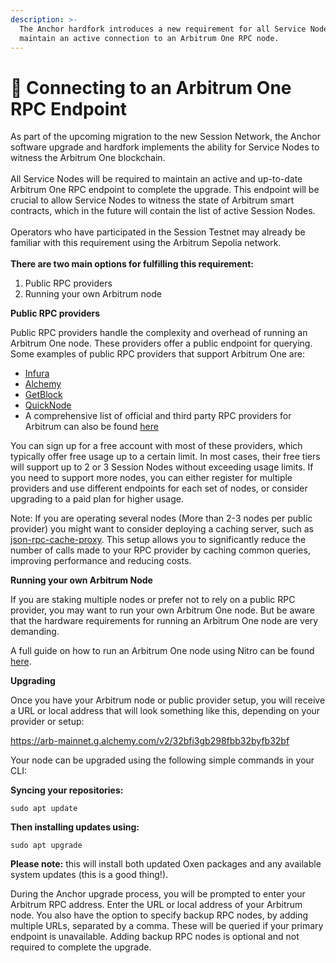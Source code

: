 ```yaml
---
description: >-
  The Anchor hardfork introduces a new requirement for all Service Nodes to
  maintain an active connection to an Arbitrum One RPC node.
---
```


# 🔗 Connecting to an Arbitrum One RPC Endpoint

As part of the upcoming migration to the new Session Network, the Anchor software upgrade and hardfork implements the ability for Service Nodes to witness the Arbitrum One blockchain. \
\
All Service Nodes will be required to maintain an active and up-to-date Arbitrum One RPC endpoint to complete the upgrade. This endpoint will be crucial to allow Service Nodes to witness the state of Arbitrum smart contracts, which in the future will contain the list of active Session Nodes.\
\
Operators who have participated in the Session Testnet may already be familiar with this requirement using the Arbitrum Sepolia network.\
\
**There are two main options for fulfilling this requirement:**

1. Public RPC providers
2. Running your own Arbitrum node

**Public RPC providers**

Public RPC providers handle the complexity and overhead of running an Arbitrum One node. These providers offer a public endpoint for querying. Some examples of public RPC providers that support Arbitrum One are:

* [Infura](https://www.infura.io/)&#x20;
* [Alchemy](https://www.alchemy.com/)&#x20;
* [GetBlock](https://getblock.io/)&#x20;
* [QuickNode](https://www.quicknode.com/)&#x20;
* A comprehensive list of official and third party RPC providers for Arbitrum can also be found [here](https://docs.arbitrum.io/build-decentralized-apps/reference/node-providers)

You can sign up for a free account with most of these providers, which typically offer free usage up to a certain limit. In most cases, their free tiers will support up to 2 or 3 Session Nodes without exceeding usage limits. If you need to support more nodes, you can either register for multiple providers and use different endpoints for each set of nodes, or consider upgrading to a paid plan for higher usage.

Note: If you are operating several nodes (More than 2-3 nodes per public provider) you might want to consider deploying a caching server, such as[ json-rpc-cache-proxy](https://github.com/sourcapital/json-rpc-cache-proxy). This setup allows you to significantly reduce the number of calls made to your RPC provider by caching common queries, improving performance and reducing costs.

**Running your own Arbitrum Node**

If you are staking multiple nodes or prefer not to rely on a public RPC provider, you may want to run your own Arbitrum One node. But be aware that the hardware requirements for running an Arbitrum One node are very demanding.

A full guide on how to run an Arbitrum One node using Nitro can be found [here](https://docs.arbitrum.io/run-arbitrum-node/run-full-node).&#x20;

**Upgrading**

Once you have your Arbitrum node or public provider setup, you will receive a URL or local address that will look something like this, depending on your provider or setup:

https://arb-mainnet.g.alchemy.com/v2/32bfi3gb298fbb32byfb32bf

Your node can be upgraded using the following simple commands in your CLI:

**Syncing your repositories:**&#x20;

`sudo apt update`

**Then installing updates using:**

`sudo apt upgrade`

**Please note:** this will install both updated Oxen packages and any available system updates (this is a good thing!).

During the Anchor upgrade process, you will be prompted to enter your Arbitrum RPC address. Enter the URL or local address of your Arbitrum node. You also have the option to specify backup RPC nodes, by adding multiple URLs, separated by a comma. These will be queried if your primary endpoint is unavailable. Adding backup RPC nodes is optional and not required to complete the upgrade.
